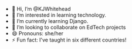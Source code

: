 - 👋 Hi, I’m @KJWhitehead
- 👀 I’m interested in learning technology.
- 🌱 I’m currently learning Django.
- 💞️ I’m looking to collaborate on EdTech projects
- 😄 Pronouns: she/her
- ⚡ Fun fact: I've taught in six different countries!

<!---
KJWhitehead/KJWhitehead is a ✨ special ✨ repository because its `README.md` (this file) appears on your GitHub profile.
You can click the Preview link to take a look at your changes.
--->
